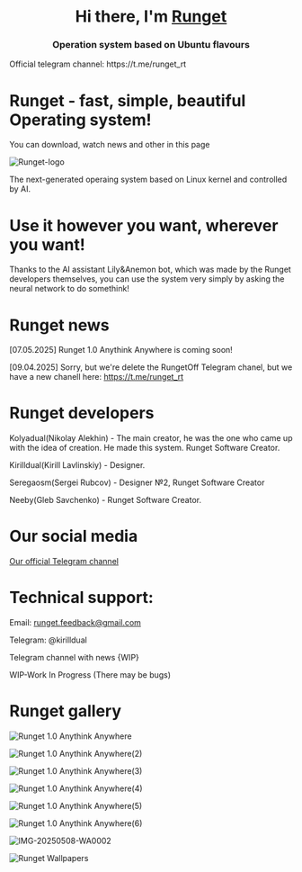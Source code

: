 <h1 align="center">Hi there, I'm <a href="https://t.me/runget_rt" target="_blank">Runget</a>
<h3 align="center">Operation system based on Ubuntu flavours</h3>
  Official telegram channel:
    https://t.me/runget_rt

# Runget - fast, simple, beautiful Operating system!
You can download, watch news and other in this page

![Runget-logo](https://github.com/user-attachments/assets/dffc803c-7fcd-4e9d-95ad-b87c157f74d4)

The next-generated operaing system based on Linux kernel and controlled by AI. 

# Use it however you want, wherever you want!
Thanks to the AI assistant Lily&Anemon bot, which was made by the Runget developers themselves, you can use the system very simply by asking the neural network to do somethink!

# Runget news

[07.05.2025] Runget 1.0 Anythink Anywhere is coming soon!

[09.04.2025] Sorry, but we're delete the RungetOff Telegram chanel, but we have a new chanell here: https://t.me/runget_rt

# Runget developers

Kolyadual(Nikolay Alekhin) - The main creator, he was the one who came up with the idea of ​​creation. He made this system. Runget Software Creator.

Kirilldual(Kirill Lavlinskiy) - Designer.

Seregaosm(Sergei Rubcov) - Designer №2, Runget Software Creator

Neeby(Gleb Savchenko) - Runget Software Creator.

# Our social media
<a href="https://t.me/runget_rt">Our official Telegram channel</a>

# Technical support:

Email: runget.feedback@gmail.com

Telegram: @kirilldual

Telegram channel with news {WIP}

WIP-Work In Progress (There may be bugs)

# Runget gallery

![Runget 1.0 Anythink Anywhere](https://github.com/user-attachments/assets/7296ed95-d2d0-4693-8b65-a0193eaeb880)

![Runget 1.0 Anythink Anywhere(2)](https://github.com/user-attachments/assets/8daac9e6-442a-45ea-a9c8-a8da8293cdbf)

![Runget 1.0 Anythink Anywhere(3)](https://github.com/user-attachments/assets/cd00d85f-887d-4c61-bf02-9cbaf823eeac)

![Runget 1.0 Anythink Anywhere(4)](https://github.com/user-attachments/assets/fc973a90-011e-40a7-a548-d1cc392e798e)

![Runget 1.0 Anythink Anywhere(5)](https://github.com/user-attachments/assets/0b5a2fa2-f7ac-40c8-bc46-1481568e4842)

![Runget 1.0 Anythink Anywhere(6)](https://github.com/user-attachments/assets/b4306b28-e013-4e0e-9e30-1292b8f6f876)

![IMG-20250508-WA0002](https://github.com/user-attachments/assets/ca25da02-9359-47bf-893d-fb24757d66d8)


![Runget Wallpapers](https://github.com/user-attachments/assets/e22b9726-2ed9-4828-9b2e-2d35161a1590)
